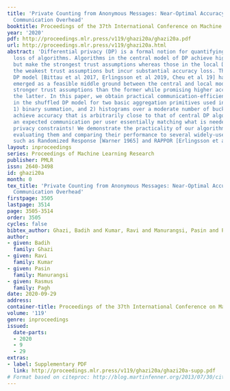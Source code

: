 ```yaml
---
title: 'Private Counting from Anonymous Messages: Near-Optimal Accuracy with Vanishing
  Communication Overhead'
booktitle: Proceedings of the 37th International Conference on Machine Learning
year: '2020'
pdf: http://proceedings.mlr.press/v119/ghazi20a/ghazi20a.pdf
url: http://proceedings.mlr.press/v119/ghazi20a.html
abstract: 'Differential privacy (DP) is a formal notion for quantifying the privacy
  loss of algorithms. Algorithms in the central model of DP achieve high accuracy
  but make the strongest trust assumptions whereas those in the local DP model make
  the weakest trust assumptions but incur substantial accuracy loss. The shuffled
  DP model [Bittau et al 2017, Erlingsson et al 2019, Cheu et al 19] has recently
  emerged as a feasible middle ground between the central and local models, providing
  stronger trust assumptions than the former while promising higher accuracies than
  the latter. In this paper, we obtain practical communication-efficient algorithms
  in the shuffled DP model for two basic aggregation primitives used in machine learning:
  1) binary summation, and 2) histograms over a moderate number of buckets. Our algorithms
  achieve accuracy that is arbitrarily close to that of central DP algorithms with
  an expected communication per user essentially matching what is needed without any
  privacy constraints! We demonstrate the practicality of our algorithms by experimentally
  evaluating them and comparing their performance to several widely-used protocols
  such as Randomized Response [Warner 1965] and RAPPOR [Erlingsson et al. 2014].'
layout: inproceedings
series: Proceedings of Machine Learning Research
publisher: PMLR
issn: 2640-3498
id: ghazi20a
month: 0
tex_title: 'Private Counting from Anonymous Messages: Near-Optimal Accuracy with Vanishing
  Communication Overhead'
firstpage: 3505
lastpage: 3514
page: 3505-3514
order: 3505
cycles: false
bibtex_author: Ghazi, Badih and Kumar, Ravi and Manurangsi, Pasin and Pagh, Rasmus
author:
- given: Badih
  family: Ghazi
- given: Ravi
  family: Kumar
- given: Pasin
  family: Manurangsi
- given: Rasmus
  family: Pagh
date: 2020-09-29
address: 
container-title: Proceedings of the 37th International Conference on Machine Learning
volume: '119'
genre: inproceedings
issued:
  date-parts:
  - 2020
  - 9
  - 29
extras:
- label: Supplementary PDF
  link: http://proceedings.mlr.press/v119/ghazi20a/ghazi20a-supp.pdf
# Format based on citeproc: http://blog.martinfenner.org/2013/07/30/citeproc-yaml-for-bibliographies/
---
```

